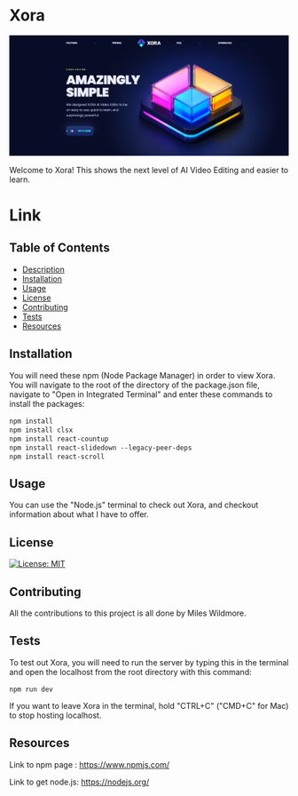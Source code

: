 # Xora

![xora-page.png](public/images/xora-page.png)

Welcome to Xora! This shows the next level of AI Video Editing and easier to learn.

# Link

## Table of Contents
* [Description](#description)
* [Installation](#installation)
* [Usage](#usage)
* [License](#license)
* [Contributing](#contributing)
* [Tests](#tests)
* [Resources](#resources)

## Installation
You will need these npm (Node Package Manager) in order to view Xora. You will navigate to the root of the directory of the package.json file, navigate to "Open in Integrated Terminal" and enter these commands to install the packages:
```
npm install
npm install clsx
npm install react-countup
npm install react-slidedown --legacy-peer-deps
npm install react-scroll
```


## Usage
You can use the "Node.js" terminal to check out Xora, and checkout information about what I have to offer.

## License
[![License: MIT](https://img.shields.io/badge/License-MIT-yellow.svg)](https://opensource.org/licenses/MIT)

## Contributing
All the contributions to this project is all done by Miles Wildmore.


## Tests

To test out Xora, you will need to run the server by typing this in the terminal and open the localhost from the root directory with this command:
```
npm run dev

```

If you want to leave Xora in the terminal, hold "CTRL+C" ("CMD+C" for Mac) to stop hosting localhost.

## Resources

Link to npm page : https://www.npmjs.com/

Link to get node.js: https://nodejs.org/